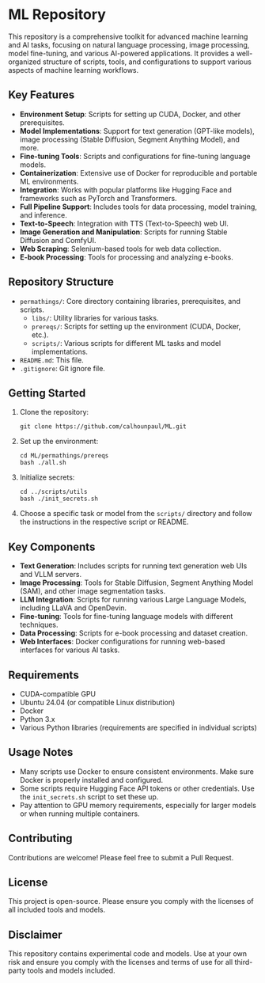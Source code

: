 # ML Repository

This repository is a comprehensive toolkit for advanced machine learning and AI tasks, focusing on natural language processing, image processing, model fine-tuning, and various AI-powered applications. It provides a well-organized structure of scripts, tools, and configurations to support various aspects of machine learning workflows.

## Key Features

- **Environment Setup**: Scripts for setting up CUDA, Docker, and other prerequisites.
- **Model Implementations**: Support for text generation (GPT-like models), image processing (Stable Diffusion, Segment Anything Model), and more.
- **Fine-tuning Tools**: Scripts and configurations for fine-tuning language models.
- **Containerization**: Extensive use of Docker for reproducible and portable ML environments.
- **Integration**: Works with popular platforms like Hugging Face and frameworks such as PyTorch and Transformers.
- **Full Pipeline Support**: Includes tools for data processing, model training, and inference.
- **Text-to-Speech**: Integration with TTS (Text-to-Speech) web UI.
- **Image Generation and Manipulation**: Scripts for running Stable Diffusion and ComfyUI.
- **Web Scraping**: Selenium-based tools for web data collection.
- **E-book Processing**: Tools for processing and analyzing e-books.

## Repository Structure

- `permathings/`: Core directory containing libraries, prerequisites, and scripts.
  - `libs/`: Utility libraries for various tasks.
  - `prereqs/`: Scripts for setting up the environment (CUDA, Docker, etc.).
  - `scripts/`: Various scripts for different ML tasks and model implementations.
- `README.md`: This file.
- `.gitignore`: Git ignore file.

## Getting Started

1. Clone the repository:
   ```
   git clone https://github.com/calhounpaul/ML.git
   ```

2. Set up the environment:
   ```
   cd ML/permathings/prereqs
   bash ./all.sh
   ```

3. Initialize secrets:
   ```
   cd ../scripts/utils
   bash ./init_secrets.sh
   ```

4. Choose a specific task or model from the `scripts/` directory and follow the instructions in the respective script or README.

## Key Components

- **Text Generation**: Includes scripts for running text generation web UIs and VLLM servers.
- **Image Processing**: Tools for Stable Diffusion, Segment Anything Model (SAM), and other image segmentation tasks.
- **LLM Integration**: Scripts for running various Large Language Models, including LLaVA and OpenDevin.
- **Fine-tuning**: Tools for fine-tuning language models with different techniques.
- **Data Processing**: Scripts for e-book processing and dataset creation.
- **Web Interfaces**: Docker configurations for running web-based interfaces for various AI tasks.

## Requirements

- CUDA-compatible GPU
- Ubuntu 24.04 (or compatible Linux distribution)
- Docker
- Python 3.x
- Various Python libraries (requirements are specified in individual scripts)

## Usage Notes

- Many scripts use Docker to ensure consistent environments. Make sure Docker is properly installed and configured.
- Some scripts require Hugging Face API tokens or other credentials. Use the `init_secrets.sh` script to set these up.
- Pay attention to GPU memory requirements, especially for larger models or when running multiple containers.

## Contributing

Contributions are welcome! Please feel free to submit a Pull Request.

## License

This project is open-source. Please ensure you comply with the licenses of all included tools and models.

## Disclaimer

This repository contains experimental code and models. Use at your own risk and ensure you comply with the licenses and terms of use for all third-party tools and models included.